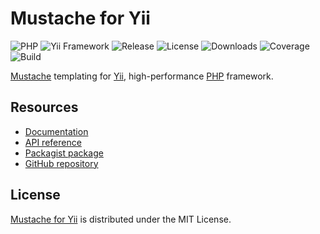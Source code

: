 # Mustache for Yii
![PHP](https://img.shields.io/badge/php-%3E%3D7.2-brightgreen.svg) ![Yii Framework](https://img.shields.io/badge/yii-%3E%3D2.0-brightgreen.svg) ![Release](https://img.shields.io/packagist/v/cedx/yii2-mustache.svg) ![License](https://img.shields.io/packagist/l/cedx/yii2-mustache.svg) ![Downloads](https://img.shields.io/packagist/dt/cedx/yii2-mustache.svg) ![Coverage](https://coveralls.io/repos/github/cedx/yii2-mustache/badge.svg) ![Build](https://travis-ci.com/cedx/yii2-mustache.svg)

[Mustache](https://mustache.github.io) templating for [Yii](https://www.yiiframework.com), high-performance [PHP](https://secure.php.net) framework.

## Resources
- [Documentation](https://dev.belin.io/yii2-mustache)
- [API reference](https://dev.belin.io/yii2-mustache/api)
- [Packagist package](https://packagist.org/packages/cedx/yii2-mustache)
- [GitHub repository](https://github.com/cedx/yii2-mustache)

## License
[Mustache for Yii](https://dev.belin.io/yii2-mustache) is distributed under the MIT License.
